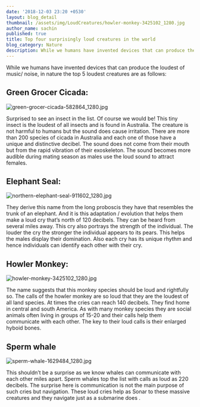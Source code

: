 ```yaml
---
date: '2018-12-03 23:20 +0530'
layout: blog_detail
thumbnail: /assets/img/LoudCreatures/howler-monkey-3425102_1280.jpg
author_name: sachin
published: true
title: Top four surprisingly loud creatures in the world
blog_category: Nature
description: While we humans have invented devices that can produce the loudest ...
---
```



While we humans have invented devices that can produce the loudest of music/ noise, in nature the top 5 loudest creatures are as follows:

## Green Grocer Cicada:
![green-grocer-cicada-582864_1280.jpg]({{site.baseurl}}/assets/img/LoudCreatures/green-grocer-cicada-582864_1280.jpg)

Surprised to see an insect in the list. Of course we would be! This tiny insect is the loudest of all insects and is found in Australia. The creature is not harmful to humans but the sound does cause irritation. There are more than 200 species of cicada in Australia and each one of those have a unique and distinctive decibel.  The sound does not come from their mouth but from the rapid vibration of their exoskeleton. The sound becomes more audible during mating season as males use the loud sound to attract females.

## Elephant Seal:
![northern-elephant-seal-911602_1280.jpg]({{site.baseurl}}/assets/img/LoudCreatures/northern-elephant-seal-911602_1280.jpg)

They derive this name from the long proboscis they have that resembles the trunk of an elephant. And it is this adaptation / evolution that helps them make a loud cry that’s north of 120 decibels. They can be heard from several miles away. This cry also portrays the strength of the individual. The louder the cry the stronger the individual appears to its pears. This helps the males display their domination. Also each cry has its unique rhythm and hence individuals can identify each other with their cry.

## Howler Monkey:
![howler-monkey-3425102_1280.jpg]({{site.baseurl}}/assets/img/LoudCreatures/howler-monkey-3425102_1280.jpg)

The name suggests that this monkey species should be loud and rightfully so. The calls of the howler monkey are so loud that they are the loudest of all land species. At times the cries can reach 140 decibels.  They find home in central and south America. As with many monkey species they are social animals often living in groups of 15-20 and their calls help them communicate with each other. The key to their loud calls is their enlarged hyboid bones.

## Sperm whale
![sperm-whale-1629484_1280.jpg]({{site.baseurl}}/assets/img/LoudCreatures/sperm-whale-1629484_1280.jpg)

This shouldn’t be a surprise as we know whales can communicate with each other miles apart. Sperm whales top the list with calls as loud as 220 decibels. The surprise here is communication is not the main purpose of such cries but navigation. These loud cries help as Sonar to these massive creatures and they navigate just as a submarine does .


